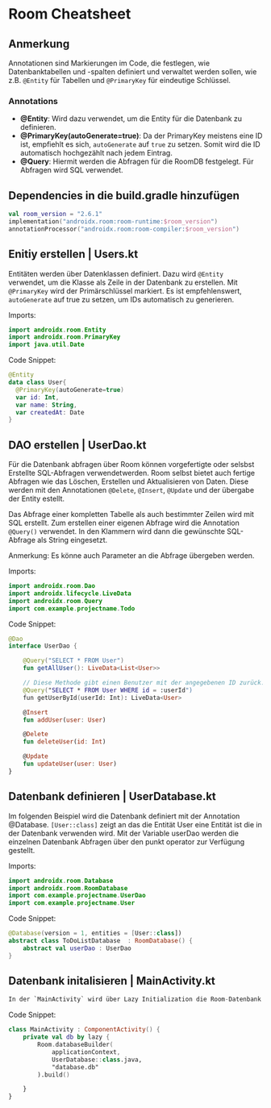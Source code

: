 # Room Cheatsheet

## Anmerkung
Annotationen sind Markierungen im Code, die festlegen, wie Datenbanktabellen und -spalten definiert und verwaltet werden sollen, wie z.B. `@Entity` für Tabellen und `@PrimaryKey` für eindeutige Schlüssel.

### Annotations
- **@Entity**: Wird dazu verwendet, um die Entity für die Datenbank zu definieren.
- **@PrimaryKey(autoGenerate=true)**: Da der PrimaryKey meistens eine ID ist, empfiehlt es sich, `autoGenerate` auf `true` zu setzen. Somit wird die ID automatisch hochgezählt nach jedem Eintrag.
- **@Query**: Hiermit werden die Abfragen für die RoomDB festgelegt. Für Abfragen wird SQL verwendet.

## Dependencies in die build.gradle hinzufügen
```kotlin
val room_version = "2.6.1"
implementation("androidx.room:room-runtime:$room_version")
annotationProcessor("androidx.room:room-compiler:$room_version")
```

## Enitiy erstellen | Users.kt

Entitäten werden über Datenklassen definiert. Dazu wird `@Entity` verwendet, um die Klasse als Zeile in der Datenbank zu erstellen. Mit `@PrimaryKey` wird der Primärschlüssel markiert. Es ist empfehlenswert, `autoGenerate` auf true zu setzen, um IDs automatisch zu generieren.


Imports:

```kotlin
import androidx.room.Entity
import androidx.room.PrimaryKey
import java.util.Date
````

Code Snippet:
```kotlin
@Entity
data class User{
  @PrimaryKey(autoGenerate=true)
  var id: Int,
  var name: String,
  var createdAt: Date
}
```

## DAO erstellen | UserDao.kt

Für die Datenbank abfragen über Room können vorgefertigte oder selsbst Erstellte SQL-Abfragen verwendetwerden. 
Room selbst bietet auch fertige Abfragen wie das Löschen, Erstellen und Aktualisieren von Daten.
Diese werden mit den Annotationen `@Delete`, `@Insert`, `@Update` und der übergabe der Entity estellt.

Das Abfrage einer kompletten Tabelle als auch bestimmter Zeilen wird mit SQL erstellt. 
Zum erstellen einer eigenen Abfrage wird die Annotation `@Query()` verwendet. In den Klammern wird dann die gewünschte SQL-Abfrage als String eingesetzt.

Anmerkung: Es könne auch Parameter an die Abfrage übergeben werden.

Imports:
```kotlin
import androidx.room.Dao
import androidx.lifecycle.LiveData
import androidx.room.Query
import com.example.projectname.Todo
```

Code Snippet:
```kotlin
@Dao
interface UserDao {

    @Query("SELECT * FROM User")
    fun getAllUser(): LiveData<List<User>>

    // Diese Methode gibt einen Benutzer mit der angegebenen ID zurück.
    @Query("SELECT * FROM User WHERE id = :userId")
    fun getUserById(userId: Int): LiveData<User>

    @Insert
    fun addUser(user: User)

    @Delete
    fun deleteUser(id: Int)

    @Update
    fun updateUser(user: User)
}
```

## Datenbank definieren | UserDatabase.kt


Im folgenden Beispiel wird die Datenbank definiert mit der Annotation @Database.
`[User::class]` zeigt an das die Entität User eine Entität ist die in der Datenbank verwenden wird.
Mit der Variable userDao werden die einzelnen Datenbank Abfragen über den punkt operator zur Verfügung gestellt.


Imports:

```kotlin
import androidx.room.Database
import androidx.room.RoomDatabase
import com.example.projectname.UserDao
import com.example.projectname.User
````

Code Snippet:
```kotlin
@Database(version = 1, entities = [User::class])
abstract class ToDoListDatabase  : RoomDatabase() {
    abstract val userDao : UserDao
}

```

## Datenbank initalisieren | MainActivity.kt


```kotlin
In der `MainActivity` wird über Lazy Initialization die Room-Datenbank `db` erstellt. Dies geschieht mit `Room.databaseBuilder`, wobei der `applicationContext`, die `UserDatabase`-Klasse und der Name der Datenbank angegeben werden. Damit wird sichergestellt, dass die Datenbank erstellt wird, wenn sie benötigt wird, was effizientere Ressourcennutzung ermöglicht.
```

Code Snippet:
```kotlin
class MainActivity : ComponentActivity() {
    private val db by lazy {
        Room.databaseBuilder(
            applicationContext,
            UserDatabase::class.java,
            "database.db"
        ).build()

    }
}
```

